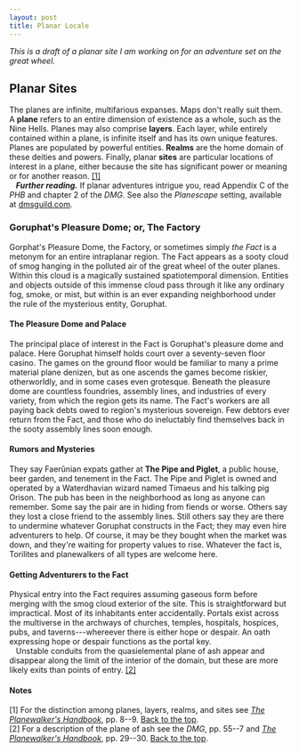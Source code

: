 ```yaml
---
layout: post
title: Planar Locale
---
```


*This is a draft of a planar site I am working on for an adventure set on the great wheel.*

## Planar Sites
<a name="top1"></a>
The planes are infinite, multifarious expanses. Maps don't really suit them. A **plane** refers to an entire dimension of existence as a whole, such as the Nine Hells. Planes may also comprise **layers**. Each layer, while entirely contained within a plane, is infinite itself and has its own unique features. Planes are populated by powerful entities. **Realms** are the home domain of these deities and powers. Finally, planar **sites** are particular locations of interest in a plane, either because the site has significant power or meaning or for another reason. [[1]](#1)  
&nbsp;&nbsp;&nbsp;**_Further reading._** If planar adventures intrigue you, read Appendix C of the *PHB* and chapter 2 of the *DMG*. See also the *Planescape* setting, available at [dmsguild.com](http://www.dmsguild.com/browse.php?filters=0_44712_0).

### Goruphat's Pleasure Dome; or, The Factory

Gorphat's Pleasure Dome, the Factory, or sometimes simply *the Fact* is a metonym for an entire intraplanar region. The Fact appears as a sooty cloud of smog hanging in the polluted air of the great wheel of the outer planes. Within this cloud is a magically sustained spatiotemporal dimension. Entities and objects outside of this immense cloud pass through it like any ordinary fog, smoke, or mist, but within is an ever expanding neighborhood under the rule of the mysterious entity, Goruphat.

#### The Pleasure Dome and Palace

The principal place of interest in the Fact is Goruphat's pleasure dome and palace. Here Goruphat himself holds court over a seventy-seven floor casino. The games on the ground floor would be familiar to many a prime material plane denizen, but as one ascends the games become riskier, otherworldly, and in some cases even grotesque. Beneath the pleasure dome are countless foundries, assembly lines, and industries of every variety, from which the region gets its name. The Fact's workers are all paying back debts owed to region's mysterious sovereign. Few debtors ever return from the Fact, and those who do ineluctably find themselves back in the sooty assembly lines soon enough.

#### Rumors and Mysteries

They say Faerûnian expats gather at **The Pipe and Piglet**, a public house, beer garden, and tenement in the Fact. The Pipe and Piglet is owned and operated by a Waterdhavian wizard named Timaeus and his talking pig Orison. The pub has been in the neighborhood as long as anyone can remember. Some say the pair are in hiding from fiends or worse. Others say they lost a close friend to the assembly lines. Still others say they are there to undermine whatever Goruphat constructs in the Fact; they may even hire adventurers to help. Of course, it may be they bought when the market was down, and they're waiting for property values to rise. Whatever the fact is, Torilites and planewalkers of all types are welcome here.

#### Getting Adventurers to the Fact

Physical entry into the Fact requires assuming gaseous form before merging with the smog cloud exterior of the site. This is straightforward but impractical. Most of its inhabitants enter accidentally. Portals exist across the multiverse in the archways of churches, temples, hospitals, hospices, pubs, and taverns---whereever there is either hope or despair. An oath expressing hope or despair functions as the portal key. <a name="top2"></a>  
&nbsp;&nbsp;&nbsp;Unstable conduits from the quasielemental plane of ash appear and disappear along the limit of the interior of the domain, but these are more likely exits than points of entry. [[2]](#2)

#### Notes
<a name="1">[1]</a> For the distinction among planes, layers, realms, and sites see [*The Planewalker's Handbook*](http://www.dmsguild.com/product/17280/The-Planewalkers-Handbook-2e), pp. 8--9. [Back to the top](#top1).  
<a name="2">[2]</a> For a description of the plane of ash see the *DMG*, pp. 55--7 and [*The Planewalker's Handbook*](http://www.dmsguild.com/product/17280/The-Planewalkers-Handbook-2e), pp. 29--30. [Back to the top](#top2).
